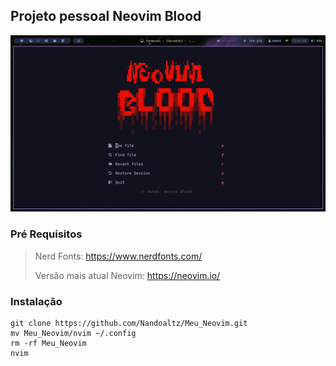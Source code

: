 ## Projeto pessoal Neovim Blood

![Tela inicial](nvim/tela-inicial.png)


### Pré Requisitos

> Nerd Fonts:
> https://www.nerdfonts.com/
> 
> Versão mais atual Neovim:
> https://neovim.io/

### Instalação
```
git clone https://github.com/Nandoaltz/Meu_Neovim.git
mv Meu_Neovim/nvim ~/.config
rm -rf Meu_Neovim
nvim
```
